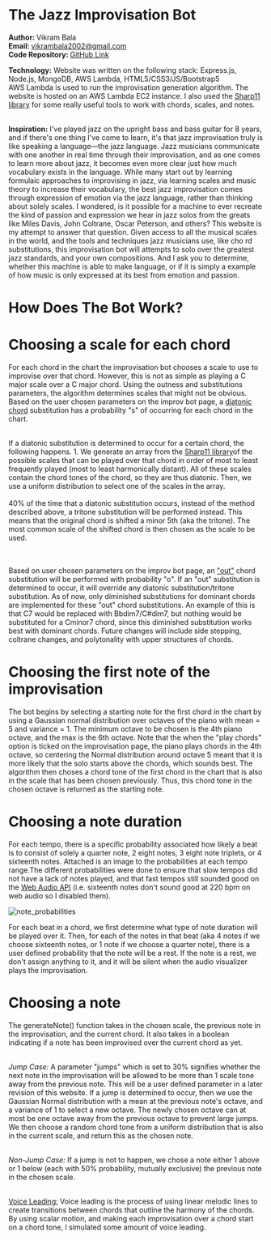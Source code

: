 # The Jazz Improvisation Bot

<b> Author:  </b> Vikram Bala <br>
<b>Email: </b> vikrambala2002@gmail.com <br>
<b>Code Repository: </b> [GitHub Link](https://github.com/vbala29/Jazz-Improv-Bot) <br>

    
<b>Technology:</b> Website was written on the following stack: Express.js, Node.js, MongoDB, AWS Lambda, HTML5/CSS3/JS/Bootstrap5 <br> 
AWS Lambda is used to run the improvisation generation algorithm. The website is hosted on an AWS Lambda EC2 instance. I also used 
the [Sharp11 library](https://github.com/jsrmath/sharp11) for some really useful tools to work with chords, scales, and notes.<br> <br>

<b>Inspiration:</b> I've played jazz on the upright bass and bass guitar for 8 years, and if there's one thing I've come to learn, 
it's that jazz improvisation truly is like speaking a language—the jazz language. Jazz musicians communicate with one another in real time through their improvisation,
and as one comes to learn more about jazz, it becomes even more clear just how much vocabulary exists in the language. While many start out by learning formulaic approaches to improvising
in jazz, via learning scales and music theory to increase their vocabulary, the best jazz improvisation comes through expression of emotion via the jazz language, rather than thinking about solely scales.
I wondered, is it possible for a machine to ever recreate the kind of passion and expression we hear in jazz solos from the greats like Miles Davis, John Coltrane, Oscar Peterson, and others?
This website is my attempt to answer that question. Given access to all the musical scales in the world, and the tools and techniques jazz musicians use, like cho rd substitutions, 
this improvisation bot will attempts to solo over the greatest jazz standards, and your own compositions. And I ask you to determine, whether this machine is able to make language,
or if it is simply a example of how music is only expressed at its best from emotion and passion.


# How Does The Bot Work?


# Choosing a scale for each chord
For each chord in the chart the improvisation bot chooses a scale to use to improvise over that chord. 
However, this is not as simple as playing a C major scale over a C major chord. Using the outness and substitutions parameters,
the algorithm determines scales that might not be obvious. Based on the user chosen parameters on the improv bot page,
a [diatonic chord](https://www.jazz-guitar-licks.com/blog/diatonic-chord-substitution.html) substitution</a> has a probability "s" of occurring for each chord in the chart. <br><br>

If a diatonic substitution is determined to occur for a certain chord, the following happens. 1. We generate an array from the 
[Sharp11 library](https://github.com/jsrmath/sharp11)of the possible scales
that can be played over that chord in order of most to least frequently played (most to least harmonically distant). All of these scales 
contain the chord tones of the chord, so they are thus diatonic. Then, we use a uniform distribution to select one of the scales in the array. 
<br><br>
40% of the time that a diatonic substitution occurs, instead of the method described above, a tritone substitution will be performed instead. 
This means that the original chord is shifted a minor 5th (aka the tritone). The most common scale of the shifted chord is then chosen as the scale to be used. 

<br><br>
Based on user chosen parameters on the improv bot page, an ["out"](https://en.wikipedia.org/wiki/Outside_(jazz)) chord substitution</a> will be performed with probability "o". If an "out" substitution is determined to occur, it will override any diatonic substitution/tritone substitution. 
As of now, only diminished substitutions for dominant chords are implemented for these "out" chord substitutions.
An example of this is that C7 would be replaced with Bbdim7/C#dim7, but nothing would be substituted for a Cminor7 chord, since this
diminished substitution works best with dominant chords.  Future changes will include side stepping, coltrane changes, and polytonality with upper structures of chords. 


# Choosing the first note of the improvisation
The bot begins by selecting a starting note for the first chord in the chart by using a Gaussian normal distribution over octaves of the piano with mean = 5 and variance = 1. The minimum octave to be chosen is the 4th piano octave, and the max is the 6th octave. Note that the when the "play chords" option is ticked on the improvisation page, the piano plays chords in the 4th octave, so centering the Normal distribution around octave 5 meant that it is more likely that the solo starts above the chords, which sounds best. The algorithm then choses a chord tone of the first chord in the chart
that is also in the scale that has been chosen previously. Thus, this chord tone in the chosen octave is returned as the starting note.


# Choosing a note duration
For each tempo, there is a specific probability associated how likely a beat is to consist of solely a quarter note, 2 eight notes, 3 eight note triplets, or 4 sixteenth notes. Attached is an image to the probabilities at each tempo range.The different probabilities were done to ensure that slow tempos did not have a lack of notes played, and that fast tempos still sounded good on the [Web Audio API](https://developer.mozilla.org/en-US/docs/Web/API/Web_Audio_API)  (i.e. sixteenth notes don't sound good at 220 bpm on web audio so I disabled them).

![note_probabilities](https://user-images.githubusercontent.com/56012430/171744639-4d3e3500-469e-443c-b3f1-78dd8c8d8cc1.png)

For each beat in a chord, we first determine what type of note duration will be played over it. Then, for each 
of the notes in that beat (aka 4 notes if we choose sixteenth notes, or 1 note if we choose a quarter note), there is a user
defined probability that the note will be a rest. If the note is a rest, we don't assign anything to it, and it will be silent when the audio visualizer plays the improvisation. 


# Choosing a note
The generateNote() function takes in the chosen scale, 
the previous note in the improvisation, and the current chord. It also takes in a boolean
indicating if a note has been improvised over the current chord as yet. <br><br>

<i> Jump Case: </i>  A parameter "jumps" which is set to 30% signifies
whether the next note in the improvisation will be allowed to be more than 1 scale tone away from the previous note. This will
be a user defined parameter in a later revision of this website. If a jump is determined to occur, then 
we use the Gaussian Normal distribution with a mean at the previous note's octave, and a variance of 1 to select a new octave.
The newly chosen octave can at most be one octave away from the previous octave to prevent large jumps. 
We then choose a random chord tone from a uniform distribution that is also in the current scale, and return this as the chosen note. 
<br><br>

<i> Non-Jump Case: </i>If a jump is not to happen, we chose a note either 1 above or 1 below (each with 50% probability, mutually exclusive) the previous note in the chosen scale. 
<br><br>


<u>Voice Leading:</u> Voice leading is the process of using linear melodic lines to create transitions
between chords that outline the harmony of the chords. By using scalar motion, and making each improvisation over a chord start on a chord tone, I simulated some amount of voice leading.





